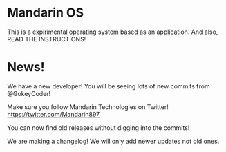 # Mandarin OS
This is a expirimental operating system based as an application. And also, READ THE INSTRUCTIONS!

# News!
We have a new developer! You will be seeing lots of new commits from @GokeyCoder!

Make sure you follow Mandarin Technologies on Twitter!  https://twitter.com/Mandarin897

You can now find old releases without digging into the commits!

We are making a changelog! We will only add newer updates not old ones.